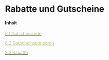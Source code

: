 # Rabatte und Gutscheine

#### Inhalt

[<span style="color:#B7C66E">8.1 Gutscheinserie</span>](gutscheinserie.md)

[<span style="color:#B7C66E">8.2 Gutscheinsponsoren</span>](gutscheinsponsoren.md)

[<span style="color:#B7C66E">8.3 Rabatte</span>](rabatte.md)

